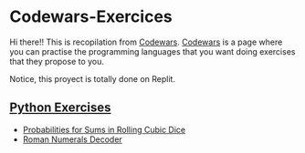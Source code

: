 # Codewars-Exercices

Hi there!! This is recopilation from [Codewars](www.codewars.com). [Codewars](www.codewars.com) is a page where you can practise the programming languages that you want doing exercises that they propose to you.

Notice, this proyect is totally done on Replit.

## [Python Exercises](https://github.com/plasenca/Codewars-Exercices/tree/master/Python%20Exercises)
- [Probabilities for Sums in Rolling Cubic Dice](https://github.com/plasenca/Codewars-Exercices/tree/master/Python%20Exercises/Probabilities%20for%20Sums%20in%20Rolling%20Cubic%20Dice)
- [Roman Numerals Decoder](https://github.com/plasenca/Codewars-Exercices/tree/master/Python%20Exercises/Roman%20Numerals%20Decoder)


